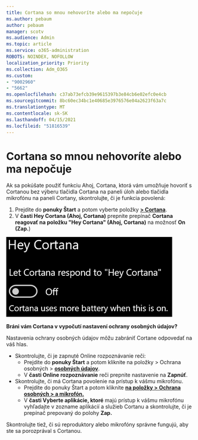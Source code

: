 ```yaml
---
title: Cortana so mnou nehovoríte alebo ma nepočuje
ms.author: pebaum
author: pebaum
manager: scotv
ms.audience: Admin
ms.topic: article
ms.service: o365-administration
ROBOTS: NOINDEX, NOFOLLOW
localization_priority: Priority
ms.collection: Adm_O365
ms.custom:
- "9002960"
- "5662"
ms.openlocfilehash: c37ab73efcb39e9615397b3e84cb6e02efc0e4cb
ms.sourcegitcommit: 8bc60ec34bc1e40685e3976576e04a2623f63a7c
ms.translationtype: MT
ms.contentlocale: sk-SK
ms.lasthandoff: 04/15/2021
ms.locfileid: "51816539"
---
```

# <a name="cortana-doesnt-talk-to-me-or-cant-hear-me"></a>Cortana so mnou nehovoríte alebo ma nepočuje

Ak sa pokúšate použiť funkciu Ahoj, Cortana, ktorá vám umožňuje hovoriť s Cortanou bez výberu tlačidla Cortana na paneli úloh alebo tlačidla mikrofónu na paneli Cortany, skontrolujte, či je funkcia povolená:

1. Prejdite do **ponuky Štart** a potom vyberte položky **[> Cortana](ms-settings:cortana?activationSource=GetHelp)**.
2. V **časti Hey Cortana (Ahoj, Cortana)** prepnite prepínač **Cortana reagovať na položku "Hey Cortana" (Ahoj, Cortana)** na možnosť **On (Zap.**)

![Ahoj, Cortana](media/hey-cortana.png)

**Bráni vám Cortana v vypočutí nastavení ochrany osobných údajov?**

Nastavenia ochrany osobných údajov môžu zabrániť Cortane odpovedať na váš hlas.
- Skontrolujte, či je zapnuté Online rozpoznávanie reči:
    - Prejdite do **ponuky Štart** a potom kliknite na položky > Ochrana osobných > **[osobných údajov](ms-settings:privacy-speech?activationSource=GetHelp)**.
    - V **časti Online rozpoznávanie** reči prepnite nastavenie na **Zapnúť**.
- Skontrolujte, či má Cortana povolenie na prístup k vášmu mikrofónu. 
    - Prejdite do ponuky Štart a potom kliknite **[na položky > Ochrana osobných > a mikrofón.](ms-settings:privacy-microphone?activationSource=GetHelp)**
    - V **časti Vyberte aplikácie, ktoré**  majú prístup k vášmu mikrofónu vyhľadajte v zozname aplikácií a služieb Cortanu a skontrolujte, či je prepínač prepovaný do polohy **Zap.**

Skontrolujte tiež, či sú reproduktory alebo mikrofóny správne fungujú, aby ste sa porozprával s Cortanou.
